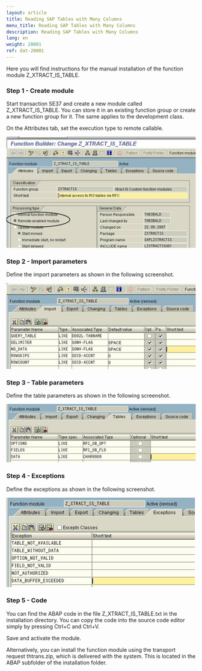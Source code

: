 ```yaml
---
layout: article
title: Reading SAP Tables with Many Columns
menu_title: Reading SAP Tables with Many Columns
description: Reading SAP Tables with Many Columns
lang: en
weight: 20001
ref: dat-20001
---
```


Here you will find instructions for the manual installation of the function module Z_XTRACT_IS_TABLE.

### Step 1 - Create module

Start transaction SE37 and create a new module called Z_XTRACT_IS_TABLE. You can store it in an existing function group or create a new function group for it. The same applies to the development class.


On the Attributes tab, set the execution type to remote callable.

![Z-Custom-Function-01](/assets/images/data-sources/sap/Z-Custom-Function-01.png)

### Step 2 - Import parameters

Define the import parameters as shown in the following screenshot.

![Z-Custom-Function-02](/assets/images/data-sources/sap/Z-Custom-Function-02.png)

### Step 3 - Table parameters

Define the table parameters as shown in the following screenshot.

![Z-Custom-Function-03](/assets/images/data-sources/sap/Z-Custom-Function-03.png)

### Step 4 - Exceptions

Define the exceptions as shown in the following screenshot.

![Z-Custom-Function-04](/assets/images/data-sources/sap/Z-Custom-Function-04.png)

### Step 5 - Code

You can find the ABAP code in the file Z_XTRACT_IS_TABLE.txt in the installation directory. You can copy the code into the source code editor simply by pressing Ctrl+C and Ctrl+V.

Save and activate the module.

Alternatively, you can install the function module using the transport request thtrans.zip, which is delivered with the system. This is located in the ABAP subfolder of the installation folder. 
